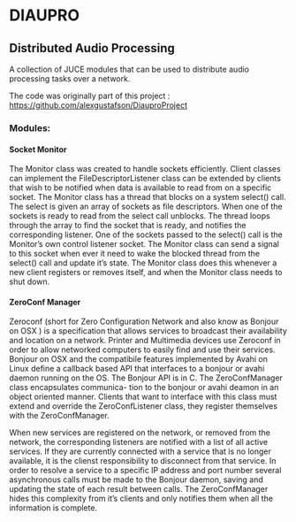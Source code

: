 # DIAUPRO 
## Distributed Audio Processing

A collection of JUCE modules that can be used to distribute audio processing tasks over a network.

The code was originally part of this project : https://github.com/alexgustafson/DiauproProject


### Modules:

#### Socket Monitor 

The Monitor class was created to handle sockets efficiently. Client classes can implement the FileDescriptorListener class can be extended by clients that wish to be notified when data is available to read from on a specific socket.
The Monitor class has a thread that blocks on a system select() call. The select is given an array of sockets as file descriptors. When one of the sockets is ready to read from the select call unblocks. The thread loops through the array to find the socket that is ready, and notifies the corresponding listener.
One of the sockets passed to the select() call is the Monitor’s own control listener socket. The Monitor class can send a signal to this socket when ever it need to wake the blocked thread from the select() call and update it’s state. The Monitor class does this whenever a new client registers or removes itself, and when the Monitor class needs to shut down.

#### ZeroConf Manager

Zeroconf (short for Zero Configuration Network and also know as Bonjour on OSX ) is a specification that allows services to broadcast their availability and location on a network. Printer and Multimedia devices use Zeroconf in order to allow networked computers to easily find and use their services.
Bonjour on OSX and the compatibile features implemented by Avahi on Linux define a callback based API that interfaces to a bonjour or avahi daemon running on the OS. The Bonjour API is in C. The ZeroConfManager class encapsulates communica- tion to the bonjour or avahi deamon in an object oriented manner. Clients that want to interface with this class must extend and override the ZeroConfListener class, they register themselves with the ZeroConfManager.

When new services are registered on the network, or removed from the network, the corresponding listeners are notified with a list of all active services. If they are currently connected with a service that is no longer available, it is the clienst responsibility to disconnect from that service.
In order to resolve a service to a specific IP address and port number several asynchronous calls must be made to the Bonjour daemon, saving and updating the state of each result between calls. The ZeroConfManager hides this complexity from it’s clients and only notifies them when all the information is complete.
